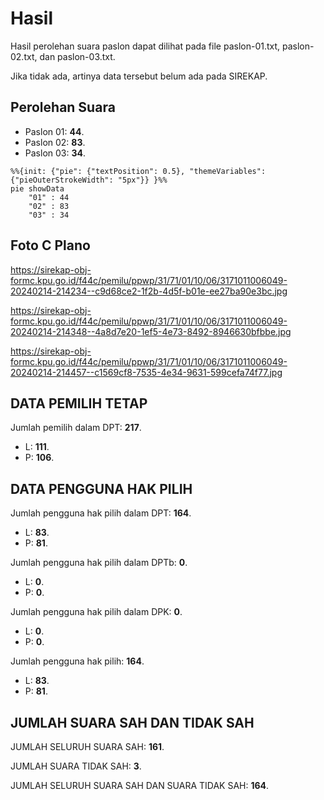 # Hasil

Hasil perolehan suara paslon dapat dilihat pada file paslon-01.txt, paslon-02.txt, dan paslon-03.txt.

Jika tidak ada, artinya data tersebut belum ada pada SIREKAP.

## Perolehan Suara

 * Paslon 01: **44**.
 * Paslon 02: **83**.
 * Paslon 03: **34**.

```mermaid
%%{init: {"pie": {"textPosition": 0.5}, "themeVariables": {"pieOuterStrokeWidth": "5px"}} }%%
pie showData
    "01" : 44
    "02" : 83
    "03" : 34
```
## Foto C Plano

https://sirekap-obj-formc.kpu.go.id/f44c/pemilu/ppwp/31/71/01/10/06/3171011006049-20240214-214234--c9d68ce2-1f2b-4d5f-b01e-ee27ba90e3bc.jpg

https://sirekap-obj-formc.kpu.go.id/f44c/pemilu/ppwp/31/71/01/10/06/3171011006049-20240214-214348--4a8d7e20-1ef5-4e73-8492-8946630bfbbe.jpg

https://sirekap-obj-formc.kpu.go.id/f44c/pemilu/ppwp/31/71/01/10/06/3171011006049-20240214-214457--c1569cf8-7535-4e34-9631-599cefa74f77.jpg

## DATA PEMILIH TETAP

Jumlah pemilih dalam DPT: **217**.
 * L: **111**.
 * P: **106**.

## DATA PENGGUNA HAK PILIH

Jumlah pengguna hak pilih dalam DPT: **164**.
 * L: **83**.
 * P: **81**.

Jumlah pengguna hak pilih dalam DPTb: **0**.
 * L: **0**.
 * P: **0**.

Jumlah pengguna hak pilih dalam DPK: **0**.
 * L: **0**.
 * P: **0**.

Jumlah pengguna hak pilih: **164**.
 * L: **83**.
 * P: **81**.

## JUMLAH SUARA SAH DAN TIDAK SAH

JUMLAH SELURUH SUARA SAH: **161**.

JUMLAH SUARA TIDAK SAH: **3**.

JUMLAH SELURUH SUARA SAH DAN SUARA TIDAK SAH: **164**.
